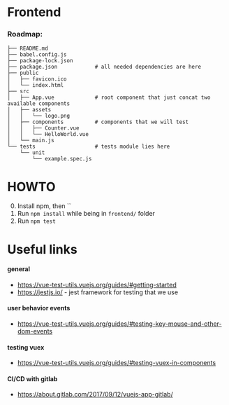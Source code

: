 # Frontend

### Roadmap:
```
├── README.md
├── babel.config.js
├── package-lock.json
├── package.json            # all needed dependencies are here
├── public
│   ├── favicon.ico
│   └── index.html
├── src
│   ├── App.vue             # root component that just concat two available components
│   ├── assets
│   │   └── logo.png
│   ├── components          # components that we will test
│   │   ├── Counter.vue
│   │   └── HelloWorld.vue
│   └── main.js
└── tests                   # tests module lies here
    └── unit
        └── example.spec.js
```

# HOWTO

0. Install npm, then ``
1. Run `npm install` while being in `frontend/` folder
2. Run `npm test`

# Useful links

#### general
* https://vue-test-utils.vuejs.org/guides/#getting-started
* https://jestjs.io/ - jest framework for testing that we use
#### user behavior events
* https://vue-test-utils.vuejs.org/guides/#testing-key-mouse-and-other-dom-events

#### testing vuex
* https://vue-test-utils.vuejs.org/guides/#testing-vuex-in-components

#### CI/CD with gitlab
* https://about.gitlab.com/2017/09/12/vuejs-app-gitlab/
